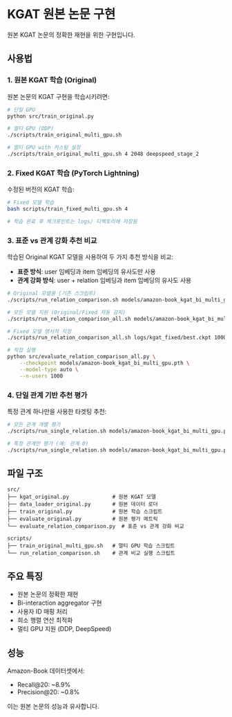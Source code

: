 # KGAT 원본 논문 구현

원본 KGAT 논문의 정확한 재현을 위한 구현입니다.

## 사용법

### 1. 원본 KGAT 학습 (Original)

원본 논문의 KGAT 구현을 학습시키려면:

```bash
# 단일 GPU
python src/train_original.py

# 멀티 GPU (DDP)
./scripts/train_original_multi_gpu.sh

# 멀티 GPU with 커스텀 설정
./scripts/train_original_multi_gpu.sh 4 2048 deepspeed_stage_2
```

### 2. Fixed KGAT 학습 (PyTorch Lightning)

수정된 버전의 KGAT 학습:

```bash
# Fixed 모델 학습
bash scripts/train_fixed_multi_gpu.sh 4

# 학습 완료 후 체크포인트는 logs/ 디렉토리에 저장됨
```

### 3. 표준 vs 관계 강화 추천 비교

학습된 Original KGAT 모델을 사용하여 두 가지 추천 방식을 비교:
- **표준 방식**: user 임베딩과 item 임베딩의 유사도만 사용
- **관계 강화 방식**: user + relation 임베딩과 item 임베딩의 유사도 사용

```bash
# Original 모델용 (기존 스크립트)
./scripts/run_relation_comparison.sh models/amazon-book_kgat_bi_multi_gpu.pth 1000

# 모든 모델 지원 (Original/Fixed 자동 감지)
./scripts/run_relation_comparison_all.sh models/amazon-book_kgat_bi_multi_gpu.pth 1000

# Fixed 모델 명시적 지정
./scripts/run_relation_comparison_all.sh logs/kgat_fixed/best.ckpt 1000 fixed

# 직접 실행
python src/evaluate_relation_comparison_all.py \
    --checkpoint models/amazon-book_kgat_bi_multi_gpu.pth \
    --model-type auto \
    --n-users 1000
```

### 4. 단일 관계 기반 추천 평가

특정 관계 하나만을 사용한 타겟팅 추천:

```bash
# 모든 관계 개별 평가
./scripts/run_single_relation.sh models/amazon-book_kgat_bi_multi_gpu.pth 1000

# 특정 관계만 평가 (예: 관계 0)
./scripts/run_single_relation.sh models/amazon-book_kgat_bi_multi_gpu.pth 1000 0
```

## 파일 구조

```
src/
├── kgat_original.py              # 원본 KGAT 모델
├── data_loader_original.py       # 원본 데이터 로더
├── train_original.py             # 원본 학습 스크립트
├── evaluate_original.py          # 원본 평가 메트릭
└── evaluate_relation_comparison.py  # 표준 vs 관계 강화 비교

scripts/
├── train_original_multi_gpu.sh   # 멀티 GPU 학습 스크립트
└── run_relation_comparison.sh    # 관계 비교 실행 스크립트
```

## 주요 특징

- 원본 논문의 정확한 재현
- Bi-interaction aggregator 구현
- 사용자 ID 매핑 처리
- 희소 행렬 연산 최적화
- 멀티 GPU 지원 (DDP, DeepSpeed)

## 성능

Amazon-Book 데이터셋에서:
- Recall@20: ~8.9%
- Precision@20: ~0.8%

이는 원본 논문의 성능과 유사합니다.